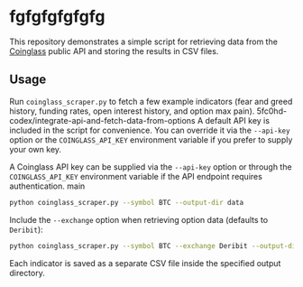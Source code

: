 # fgfgfgfgfgfg

This repository demonstrates a simple script for retrieving data from the
[Coinglass](https://coinglass.com/) public API and storing the results in
CSV files.

## Usage

Run `coinglass_scraper.py` to fetch a few example indicators (fear and
greed history, funding rates, open interest history, and option max pain).
5fc0hd-codex/integrate-api-and-fetch-data-from-options
A default API key is included in the script for convenience. You can
override it via the `--api-key` option or the `COINGLASS_API_KEY`
environment variable if you prefer to supply your own key.

A Coinglass API key can be supplied via the `--api-key` option or through
the `COINGLASS_API_KEY` environment variable if the API endpoint requires
authentication.
 main

```bash
python coinglass_scraper.py --symbol BTC --output-dir data
```

Include the `--exchange` option when retrieving option data (defaults to
`Deribit`):

```bash
python coinglass_scraper.py --symbol BTC --exchange Deribit --output-dir data
```

Each indicator is saved as a separate CSV file inside the specified
output directory.
